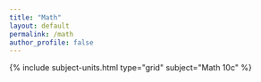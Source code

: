```yaml
---
title: "Math"
layout: default
permalink: /math
author_profile: false
---
```


{% include subject-units.html type="grid" subject="Math 10c" %}
